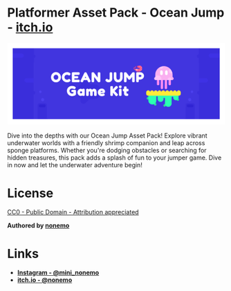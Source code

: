 # Platformer Asset Pack - Ocean Jump - [itch.io](https://nonemo.itch.io/ocean-jump-asset-pack)

![Banner](presentation/Itch%20-%20Banner.png)

Dive into the depths with our Ocean Jump Asset Pack! Explore vibrant underwater worlds with a friendly shrimp companion and leap across sponge platforms. Whether you're dodging obstacles or searching for hidden treasures, this pack adds a splash of fun to your jumper game. Dive in now and let the underwater adventure begin!

# License

[CC0 - Public Domain - Attribution appreciated](assets/license.md)

**Authored by [nonemo](https://nonemo.itch.io/)**

# Links

- **[Instagram - @mini_nonemo](https://www.instagram.com/__nonemo/)**
- **[itch.io - @nonemo](https://nonemo.itch.io/)**